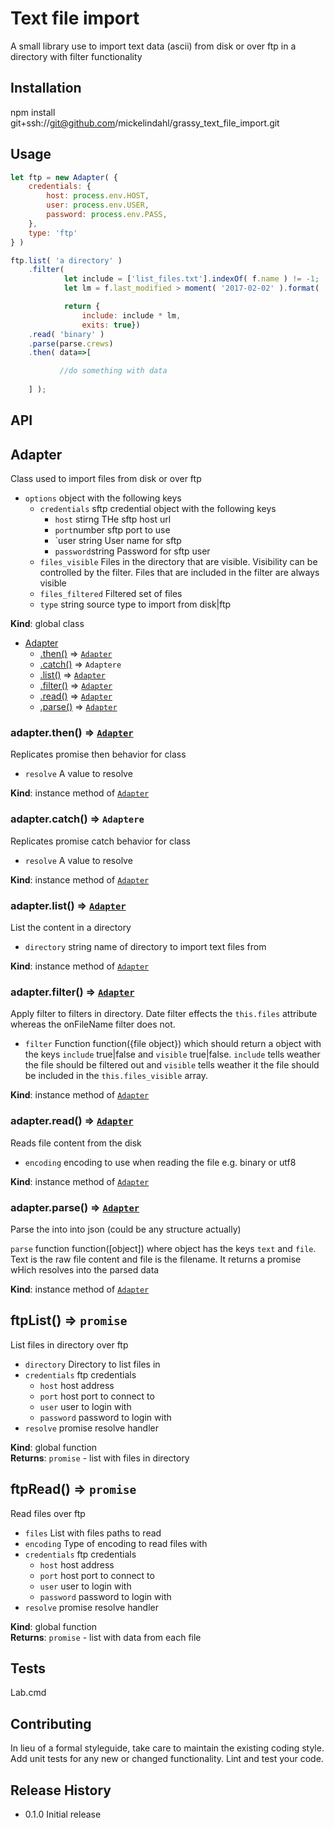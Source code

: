 Text file import
=======

A small library use to import text data (ascii) from disk or over ftp in a directory with filter functionality

## Installation

  npm install git+ssh://git@github.com/mickelindahl/grassy_text_file_import.git

## Usage
```js
let ftp = new Adapter( {
    credentials: {
        host: process.env.HOST,
        user: process.env.USER,
        password: process.env.PASS,
    },
    type: 'ftp'
} )

ftp.list( 'a directory' )
    .filter(
            let include = ['list_files.txt'].indexOf( f.name ) != -1;
            let lm = f.last_modified > moment( '2017-02-02' ).format( 'YYYY-MM-DD HH:mm' );

            return {
                include: include * lm,
                exits: true})
    .read( 'binary' )
    .parse(parse.crews)
    .then( data=>[

           //do something with data    
        
    ] );
```

## API

<a name="Adapter"></a>

## Adapter
Class used to import files from disk or over ftp

- `options` object with the following keys
  - `credentials` sftp credential object with the following keys
    - `host` stirng THe sftp host url
    - `port`number sftp port to use
    - `user string User name for sftp
    - `password`string Password for sftp user
  - `files_visible` Files in the directory that are visible.
  Visibility can be controlled by the filter. Files that are included in the
  filter are always visible
  - `files_filtered` Filtered set of files
  - `type` string source type to import from disk|ftp

**Kind**: global class  

* [Adapter](#Adapter)
    * [.then()](#Adapter+then) ⇒ <code>[Adapter](#Adapter)</code>
    * [.catch()](#Adapter+catch) ⇒ <code>Adaptere</code>
    * [.list()](#Adapter+list) ⇒ <code>[Adapter](#Adapter)</code>
    * [.filter()](#Adapter+filter) ⇒ <code>[Adapter](#Adapter)</code>
    * [.read()](#Adapter+read) ⇒ <code>[Adapter](#Adapter)</code>
    * [.parse()](#Adapter+parse) ⇒ <code>[Adapter](#Adapter)</code>

<a name="Adapter+then"></a>

### adapter.then() ⇒ <code>[Adapter](#Adapter)</code>
Replicates promise then behavior for class

 - `resolve` A value to resolve

**Kind**: instance method of <code>[Adapter](#Adapter)</code>  
<a name="Adapter+catch"></a>

### adapter.catch() ⇒ <code>Adaptere</code>
Replicates promise catch behavior for class

 - `resolve` A value to resolve

**Kind**: instance method of <code>[Adapter](#Adapter)</code>  
<a name="Adapter+list"></a>

### adapter.list() ⇒ <code>[Adapter](#Adapter)</code>
List the content in a directory

- `directory` string name of directory to import text files from

**Kind**: instance method of <code>[Adapter](#Adapter)</code>  
<a name="Adapter+filter"></a>

### adapter.filter() ⇒ <code>[Adapter](#Adapter)</code>
Apply filter to filters in directory. Date filter effects the `this.files` attribute
whereas the onFileName filter does not.

 - `filter` Function function({file object}) which should return a object
 with the keys `include` true|false and `visible` true|false. `include`  tells weather the
 file should be filtered out and `visible` tells weather it the file should be included in the
 `this.files_visible` array.

**Kind**: instance method of <code>[Adapter](#Adapter)</code>  
<a name="Adapter+read"></a>

### adapter.read() ⇒ <code>[Adapter](#Adapter)</code>
Reads file content from the disk

- `encoding` encoding to use when reading the file e.g. binary or utf8

**Kind**: instance method of <code>[Adapter](#Adapter)</code>  
<a name="Adapter+parse"></a>

### adapter.parse() ⇒ <code>[Adapter](#Adapter)</code>
Parse the into into json (could be any structure actually)

`parse` function function([object]) where object has the keys
`text` and `file`. Text is the raw file content and file is the
filename. It returns a promise wHich resolves into the parsed data

**Kind**: instance method of <code>[Adapter](#Adapter)</code>  
<a name="ftpList"></a>

## ftpList() ⇒ <code>promise</code>
List files in directory over ftp

- `directory` Directory to list files in
- `credentials` ftp credentials
  - `host` host address
  - `port` host port to connect to
  - `user` user to login with
  - `password` password to login with
- `resolve` promise resolve handler

**Kind**: global function  
**Returns**: <code>promise</code> - list with files in directory  
<a name="ftpRead"></a>

## ftpRead() ⇒ <code>promise</code>
Read files over ftp

- `files` List with files paths to read
- `encoding` Type of encoding to read files with
- `credentials` ftp credentials
  - `host` host address
  - `port` host port to connect to
  - `user` user to login with
  - `password` password to login with
- `resolve` promise resolve handler

**Kind**: global function  
**Returns**: <code>promise</code> - list with data from each file  
## Tests

  Lab.cmd

## Contributing

In lieu of a formal styleguide, take care to maintain the existing coding style.
Add unit tests for any new or changed functionality. Lint and test your code.

## Release History

* 0.1.0 Initial release

